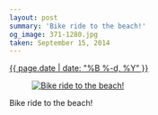 ```yaml
---
layout: post
summary: 'Bike ride to the beach!'
og_image: 371-1280.jpg
taken: September 15, 2014
---
```


<div class="post">
 <time>
  <a href="/371">
   {{ page.date | date: "%B %-d, %Y" }}
  </a>
 </time>
 <a href="/371">
  <figure data-taken="9/15/2014">
   <img alt="Bike ride to the beach!" sizes="(min-width: 700px) 50vw, calc(100vw - 2rem)" src="{{ site.assets_url }}/371-640.jpg" srcset="{{ site.assets_url }}/371-1280.jpg 1280w, {{ site.assets_url }}/371-960.jpg 960w, {{ site.assets_url }}/371-640.jpg 640w, {{ site.assets_url }}/371-320.jpg 320w"/>
  </figure>
 </a>
 <span>
  Bike ride to the beach!
 </span>
</div>
